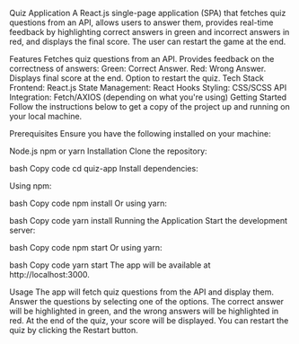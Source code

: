 Quiz Application
A React.js single-page application (SPA) that fetches quiz questions from an API, allows users to answer them, provides real-time feedback by highlighting correct answers in green and incorrect answers in red, and displays the final score. The user can restart the game at the end.

Features
Fetches quiz questions from an API.
Provides feedback on the correctness of answers:
Green: Correct Answer.
Red: Wrong Answer.
Displays final score at the end.
Option to restart the quiz.
Tech Stack
Frontend: React.js
State Management: React Hooks
Styling: CSS/SCSS
API Integration: Fetch/AXIOS (depending on what you're using)
Getting Started
Follow the instructions below to get a copy of the project up and running on your local machine.

Prerequisites
Ensure you have the following installed on your machine:

Node.js
npm or yarn
Installation
Clone the repository:

bash
Copy code
cd quiz-app
Install dependencies:

Using npm:

bash
Copy code
npm install
Or using yarn:

bash
Copy code
yarn install
Running the Application
Start the development server:

bash
Copy code
npm start
Or using yarn:

bash
Copy code
yarn start
The app will be available at http://localhost:3000.

Usage
The app will fetch quiz questions from the API and display them.
Answer the questions by selecting one of the options.
The correct answer will be highlighted in green, and the wrong answers will be highlighted in red.
At the end of the quiz, your score will be displayed.
You can restart the quiz by clicking the Restart button.